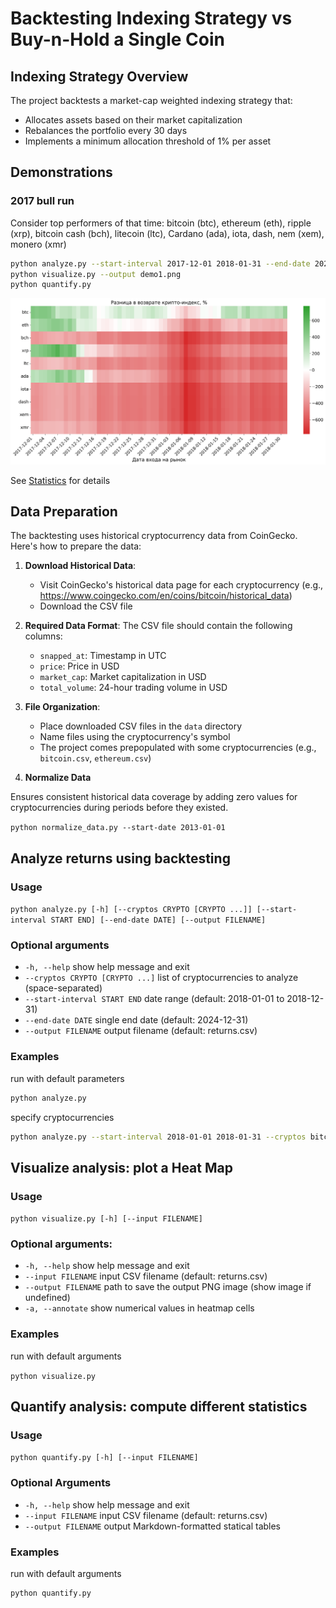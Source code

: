 # Backtesting Indexing Strategy vs Buy-n-Hold a Single Coin

## Indexing Strategy Overview

The project backtests a market-cap weighted indexing strategy that:

- Allocates assets based on their market capitalization
- Rebalances the portfolio every 30 days
- Implements a minimum allocation threshold of 1% per asset

## Demonstrations

### 2017 bull run

Consider top performers of that time: bitcoin (btc), ethereum (eth),  ripple (xrp), bitcoin cash (bch), litecoin (ltc), Cardano (ada), iota, dash, nem (xem), monero (xmr)

```sh
python analyze.py --start-interval 2017-12-01 2018-01-31 --end-date 2024-12-31 --cryptos btc eth bch xrp ltc ada iota dash xem xmr
python visualize.py --output demo1.png
python quantify.py
```
![Demo 1: Backtesting results for BTC, ETH, XRP from Dec 2017 to Dec 2024](demo1.png)

See [Statistics](demo1.md) for details

## Data Preparation

The backtesting uses historical cryptocurrency data from CoinGecko. Here's how to prepare the data:

1. **Download Historical Data**:
   - Visit CoinGecko's historical data page for each cryptocurrency (e.g., https://www.coingecko.com/en/coins/bitcoin/historical_data)
   - Download the CSV file

2. **Required Data Format**:
   The CSV file should contain the following columns:
   - `snapped_at`: Timestamp in UTC
   - `price`: Price in USD
   - `market_cap`: Market capitalization in USD
   - `total_volume`: 24-hour trading volume in USD

3. **File Organization**:

   - Place downloaded CSV files in the `data` directory
   - Name files using the cryptocurrency's symbol
   - The project comes prepopulated with some cryptocurrencies (e.g., `bitcoin.csv`, `ethereum.csv`)

4. **Normalize Data**

Ensures consistent historical data coverage by adding zero values for cryptocurrencies during periods before they existed.

`python normalize_data.py --start-date 2013-01-01`

## Analyze returns using backtesting

### Usage

`python analyze.py [-h] [--cryptos CRYPTO [CRYPTO ...]] [--start-interval START END] [--end-date DATE] [--output FILENAME]`

### Optional arguments

- `-h, --help`  show help message and exit
- `--cryptos CRYPTO [CRYPTO ...]` list of cryptocurrencies to analyze (space-separated)
- `--start-interval START END` date range (default: 2018-01-01 to 2018-12-31)
- `--end-date DATE` single end date (default: 2024-12-31)
- `--output FILENAME` output filename (default: returns.csv)

### Examples

run with default parameters

```sh
python analyze.py
```

specify cryptocurrencies

```sh
python analyze.py --start-interval 2018-01-01 2018-01-31 --cryptos bitcoin ethereum xrp bnb sol doge cardano trx sui link
```


## Visualize analysis: plot a Heat Map

### Usage

`python visualize.py [-h] [--input FILENAME]`

### Optional arguments:

- `-h, --help`  show help message and exit
- `--input FILENAME` input CSV filename (default: returns.csv)
- `--output FILENAME`  path to save the output PNG image (show image if undefined)
- `-a, --annotate`  show numerical values in heatmap cells

### Examples

run with default arguments

`python visualize.py`

## Quantify analysis: compute different statistics

### Usage

`python quantify.py [-h] [--input FILENAME]`

### Optional Arguments

- `-h, --help`  show help message and exit
- `--input FILENAME` input CSV filename (default: returns.csv)
- `--output FILENAME` output Markdown-formatted statical tables

### Examples

run with default arguments

```sh
python quantify.py
```